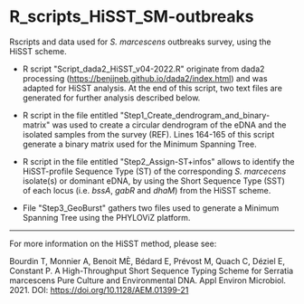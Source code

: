 # R_scripts_HiSST_SM-outbreaks
 Rscripts and data used for _S. marcescens_ outbreaks survey, using the HiSST scheme.
 
- R script "Script_dada2_HiSST_v04-2022.R" originate from dada2 processing (https://benjjneb.github.io/dada2/index.html) and was adapted for HiSST analysis. At the end of this script, two text files are generated for further analysis described below.

- R script in the file entitled "Step1_Create_dendrogram_and_binary-matrix" was used to create a circular dendrogram of the eDNA and the isolated samples from the survey (REF). Lines 164-165 of this script generate a binary matrix used for the Minimum Spanning Tree.

- R script in the file entitled "Step2_Assign-ST+infos" allows to identify the HiSST-profile Sequence Type (ST) of the corresponding _S. marcecens_ isolate(s) or dominant eDNA, by using the Short Sequence Type (SST) of each locus (i.e. _bssA_, _gabR_ and _dhaM_) from the HiSST scheme.
 
- File "Step3_GeoBurst" gathers two files used to generate a Minimum Spanning Tree using the PHYLOViZ platform.
 
 _______________________________________________________
 For more information on the HiSST method, please see:
 
 Bourdin T, Monnier A, Benoit MÈ, Bédard E, Prévost M, Quach C, Déziel E, Constant P. A High-Throughput Short Sequence Typing Scheme for Serratia marcescens Pure Culture and Environmental DNA. Appl Environ Microbiol. 2021. DOI: https://doi.org/10.1128/AEM.01399-21
